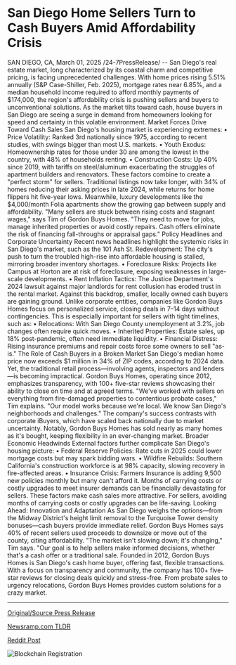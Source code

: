 # San Diego Home Sellers Turn to Cash Buyers Amid Affordability Crisis

SAN DIEGO, CA, March 01, 2025 /24-7PressRelease/ -- San Diego's real estate market, long characterized by its coastal charm and competitive pricing, is facing unprecedented challenges. With home prices rising 5.51% annually (S&P Case-Shiller, Feb. 2025), mortgage rates near 6.85%, and a median household income required to afford monthly payments of $174,000, the region's affordability crisis is pushing sellers and buyers to unconventional solutions. As the market tilts toward cash, house buyers in San Diego are seeing a surge in demand from homeowners looking for speed and certainty in this volatile environment.  Market Forces Drive Toward Cash Sales  San Diego's housing market is experiencing extremes:  •	Price Volatility: Ranked 3rd nationally since 1975, according to recent studies, with swings bigger than most U.S. markets. •	Youth Exodus: Homeownership rates for those under 30 are among the lowest in the country, with 48% of households renting. •	Construction Costs: Up 40% since 2019, with tariffs on steel/aluminum exacerbating the struggles of apartment builders and renovators.  These factors combine to create a "perfect storm" for sellers. Traditional listings now take longer, with 34% of homes reducing their asking prices in late 2024, while returns for home flippers hit five-year lows. Meanwhile, luxury developments like the $4,000/month Folia apartments show the growing gap between supply and affordability.  "Many sellers are stuck between rising costs and stagnant wages," says Tim of Gordon Buys Homes. "They need to move for jobs, manage inherited properties or avoid costly repairs. Cash offers eliminate the risk of financing fall-throughs or appraisal gaps."  Policy Headlines and Corporate Uncertainty  Recent news headlines highlight the systemic risks in San Diego's market, such as the 101 Ash St. Redevelopment: The city's push to turn the troubled high-rise into affordable housing is stalled, mirroring broader inventory shortages.  •	Foreclosure Risks: Projects like Campus at Horton are at risk of foreclosure, exposing weaknesses in large-scale developments. •	Rent Inflation Tactics: The Justice Department's 2024 lawsuit against major landlords for rent collusion has eroded trust in the rental market.  Against this backdrop, smaller, locally owned cash buyers are gaining ground. Unlike corporate entities, companies like Gordon Buys Homes focus on personalized service, closing deals in 7–14 days without contingencies. This is especially important for sellers with tight timelines, such as:  •	Relocations: With San Diego County unemployment at 3.2%, job changes often require quick moves. •	Inherited Properties: Estate sales, up 18% post-pandemic, often need immediate liquidity. •	Financial Distress: Rising insurance premiums and repair costs force some owners to sell "as-is."  The Role of Cash Buyers in a Broken Market  San Diego's median home price now exceeds $1 million in 34% of ZIP codes, according to 2024 data. Yet, the traditional retail process—involving agents, inspectors and lenders—is becoming impractical. Gordon Buys Homes, operating since 2012, emphasizes transparency, with 100+ five-star reviews showcasing their ability to close on time and at agreed terms.  "We've worked with sellers on everything from fire-damaged properties to contentious probate cases," Tim explains. "Our model works because we're local. We know San Diego's neighborhoods and challenges."  The company's success contrasts with corporate iBuyers, which have scaled back nationally due to market uncertainty. Notably, Gordon Buys Homes has sold nearly as many homes as it's bought, keeping flexibility in an ever-changing market.  Broader Economic Headwinds  External factors further complicate San Diego's housing picture:  •	Federal Reserve Policies: Rate cuts in 2025 could lower mortgage costs but may spark bidding wars. •	Wildfire Rebuilds: Southern California's construction workforce is at 98% capacity, slowing recovery in fire-affected areas. •	Insurance Crisis: Farmers Insurance is adding 9,500 new policies monthly but many can't afford it. Months of carrying costs or costly upgrades to meet insurer demands can be financially devastating for sellers.  These factors make cash sales more attractive. For sellers, avoiding months of carrying costs or costly upgrades can be life-saving.  Looking Ahead: Innovation and Adaptation  As San Diego weighs the options—from the Midway District's height limit removal to the Turquoise Tower density bonuses—cash buyers provide immediate relief. Gordon Buys Homes says 40% of recent sellers used proceeds to downsize or move out of the county, citing affordability.  "The market isn't slowing down; it's changing," Tim says. "Our goal is to help sellers make informed decisions, whether that's a cash offer or a traditional sale.  Founded in 2012, Gordon Buys Homes is San Diego's cash home buyer, offering fast, flexible transactions. With a focus on transparency and community, the company has 100+ five-star reviews for closing deals quickly and stress-free. From probate sales to urgency relocations, Gordon Buys Homes provides custom solutions for a crazy market. 

---

[Original/Source Press Release](https://www.24-7pressrelease.com/press-release/520189/san-diego-home-sellers-turn-to-cash-buyers-amid-affordability-crisis)
                    

[Newsramp.com TLDR](https://newsramp.com/curated-news/san-diego-real-estate-market-sees-surge-in-demand-for-cash-buyers-amid-affordability-crisis/e71ec33fefade3397c2f2d2fc6766888) 

 



[Reddit Post](https://www.reddit.com/r/RealEstate_NewsRamp/comments/1j2h22g/san_diego_real_estate_market_sees_surge_in_demand/) 



![Blockchain Registration](https://cdn.newsramp.app/24-7PressRelease/qrcode/253/1/wamcRl2j.webp)
